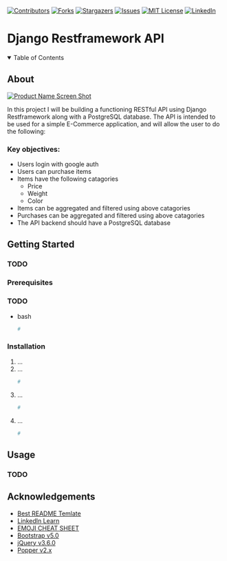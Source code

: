 [![Contributors][contributors-shield]][contributors-url]
[![Forks][forks-shield]][forks-url]
[![Stargazers][stars-shield]][stars-url]
[![Issues][issues-shield]][issues-url]
[![MIT License][license-shield]][license-url]
[![LinkedIn][linkedin-shield]][linkedin-url]

<!-- PROJECT TITLE AND LOGO -->

# Django Restframework API

<!-- TABLE OF CONTENTS -->
<details open="open">
  <summary>Table of Contents</summary>
  <ol>
    <!-- TO DO: T.O.C -->
  </ol>
</details>

<!-- ABOUT THE PROJECT -->

## About

[![Product Name Screen Shot][product-screenshot]](https://example.com)

In this project I will be building a functioning RESTful API using Django Restframework along with a PostgreSQL database. The API is intended to be used for a simple E-Commerce application, and will allow the user to do the following:

### Key objectives:

- Users login with google auth
- Users can purchase items
- Items have the following catagories
  - Price 
  - Weight
  - Color
- Items can be aggregated and filtered using above catagories
- Purchases can be aggregated and filtered using above catagories
- The API backend should have a PostgreSQL database

<!-- GETTING STARTED -->

## Getting Started

### TODO

### Prerequisites

### TODO

- bash
  ```sh
  # 
  ```

### Installation

1. ...
2. ...
   ```sh
   #
   ```
3. ...
   ```sh
   #
   ```
4. ...
   ```python
   #
   ```

<!-- USAGE EXAMPLES -->

## Usage

### TODO

<!-- ACKNOWLEDGEMENTS -->

## Acknowledgements

- [Best README Temlate](https://www.webpagefx.com/tools/emoji-cheat-sheet)
- [LinkedIn Learn](https://www.linkedin.com/learning/building-a-personal-portfolio-with-django/starting-a-new-project-in-django?contextUrn=urn%3Ali%3AlyndaLearningPath%3A5d546c44498e876bef6651ba)
- [EMOJI CHEAT SHEET](https://www.webfx.com/tools/emoji-cheat-sheet/)
- [Bootstrap v5.0](https://getbootstrap.com/docs/5.0/getting-started/download/)
- [jQuery v3.6.0](https://jquery.com/download/)
- [Popper v2.x](https://popper.js.org/docs/v2/)

<!-- MARKDOWN LINKS & IMAGES -->
<!-- https://www.markdownguide.org/basic-syntax/#reference-style-links -->

[contributors-shield]: https://img.shields.io/github/contributors/othneildrew/Best-README-Template.svg?style=for-the-badge
[contributors-url]: https://github.com/othneildrew/Best-README-Template/graphs/contributors
[forks-shield]: https://img.shields.io/github/forks/othneildrew/Best-README-Template.svg?style=for-the-badge
[forks-url]: https://github.com/othneildrew/Best-README-Template/network/members
[stars-shield]: https://img.shields.io/github/stars/othneildrew/Best-README-Template.svg?style=for-the-badge
[stars-url]: https://github.com/othneildrew/Best-README-Template/stargazers
[issues-shield]: https://img.shields.io/github/issues/othneildrew/Best-README-Template.svg?style=for-the-badge
[issues-url]: https://github.com/othneildrew/Best-README-Template/issues
[license-shield]: https://img.shields.io/github/license/othneildrew/Best-README-Template.svg?style=for-the-badge
[license-url]: https://github.com/othneildrew/Best-README-Template/blob/master/LICENSE.txt
[linkedin-shield]: https://img.shields.io/badge/-LinkedIn-black.svg?style=for-the-badge&logo=linkedin&colorB=555
[linkedin-url]: https://www.linkedin.com/in/tobiloba-adeniyi/
[product-screenshot]: images/screenshot.png
